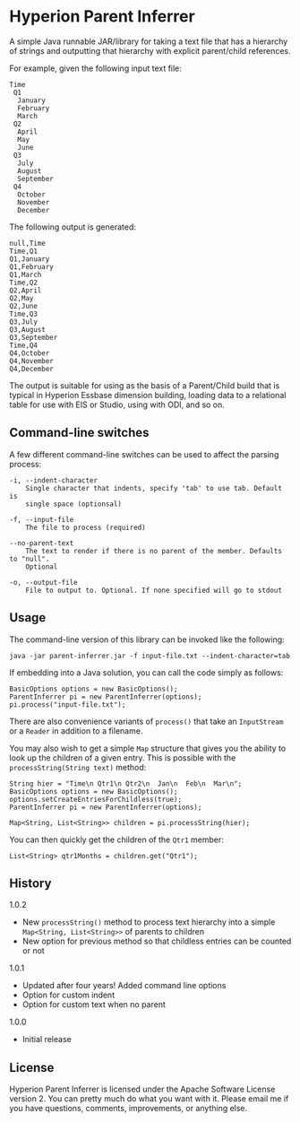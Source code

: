 # Hyperion Parent Inferrer

A simple Java runnable JAR/library for taking a text file that has a hierarchy of strings and outputting that hierarchy with explicit parent/child references.

For example, given the following input text file:

    Time
     Q1
      January
      February
      March
     Q2
      April
      May
      June
     Q3
      July
      August
      September
     Q4
      October
      November
      December

The following output is generated:

    null,Time
    Time,Q1
    Q1,January
    Q1,February
    Q1,March
    Time,Q2
    Q2,April
    Q2,May
    Q2,June
    Time,Q3
    Q3,July
    Q3,August
    Q3,September
    Time,Q4
    Q4,October
    Q4,November
    Q4,December

The output is suitable for using as the basis of a Parent/Child build that is typical in Hyperion Essbase dimension building, loading data to a relational table for use with EIS or Studio, using with ODI, and so on.


## Command-line switches

A few different command-line switches can be used to affect the parsing process:


	-i, --indent-character
		Single character that indents, specify 'tab' to use tab. Default is
		single space (optionsal)
  
 	-f, --input-file
		The file to process (required)
       
	--no-parent-text
		The text to render if there is no parent of the member. Defaults to "null".
		Optional
       
    -o, --output-file
    	File to output to. Optional. If none specified will go to stdout


## Usage

The command-line version of this library can be invoked like the following:

    java -jar parent-inferrer.jar -f input-file.txt --indent-character=tab

If embedding into a Java solution, you can call the code simply as follows:

	BasicOptions options = new BasicOptions();
    ParentInferrer pi = new ParentInferrer(options);
    pi.process("input-file.txt");
		
There are also convenience variants of `process()` that take an `InputStream` or a `Reader` in addition to a filename.

You may also wish to get a simple `Map` structure that gives you the ability to look up the children of a given entry. 
This is possible with the `processString(String text)` method:

	String hier = "Time\n Qtr1\n Qtr2\n  Jan\n  Feb\n  Mar\n";
	BasicOptions options = new BasicOptions();
	options.setCreateEntriesForChildless(true);
	ParentInferrer pi = new ParentInferrer(options);
		
	Map<String, List<String>> children = pi.processString(hier);

You can then quickly get the children of the `Qtr1` member:

	List<String> qtr1Months = children.get("Qtr1");


## History

1.0.2

 * New `processString()`  method to process text hierarchy into a simple `Map<String, List<String>>` of parents to children
 * New option for previous method so that childless entries can be counted or not

1.0.1
 
 * Updated after four years! Added command line options
 * Option for custom indent
 * Option for custom text when no parent
 
1.0.0

 * Initial release


## License

Hyperion Parent Inferrer is licensed under the Apache Software License version 2. You can pretty much do what you want with it. Please email me if you have questions, comments, improvements, or anything else.
